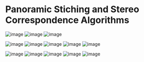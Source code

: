 # Panoramic Stiching and Stereo Correspondence Algorithms

![image](https://user-images.githubusercontent.com/56497557/140507163-8b9420c1-5572-4bf9-b70a-f370ee5d908e.png)
![image](https://github.com/ApoorvaSrivastav/Panaroma-Stiching-using-Stereo-Matching/blob/main/drawMatches2.jpg)
![image](https://github.com/ApoorvaSrivastav/Panaroma-Stiching-using-Stereo-Matching/blob/main/drawMatches0%20(1).jpg)

![image](https://user-images.githubusercontent.com/56497557/140507218-c14a4d7a-497f-45d4-ae99-78ea62500e65.png)
![image](https://github.com/ApoorvaSrivastav/Panaroma-Stiching-using-Stereo-Matching/blob/main/drawMatches3.jpg)
![image](https://github.com/ApoorvaSrivastav/Panaroma-Stiching-using-Stereo-Matching/blob/main/drawMatches4.jpg)
![image](https://github.com/ApoorvaSrivastav/Panaroma-Stiching-using-Stereo-Matching/blob/main/drawMatches0%20(2).jpg)
![image](https://github.com/ApoorvaSrivastav/Panaroma-Stiching-using-Stereo-Matching/blob/main/drawMatches2%20(1).jpg)

![image](https://user-images.githubusercontent.com/56497557/140507244-ca759eb1-a09e-4f9c-8a37-e2a3364019ee.png)
![image](https://user-images.githubusercontent.com/56497557/140507341-77e5f505-f0ae-429a-a177-1a8728d4080d.png)
![image](https://user-images.githubusercontent.com/56497557/140508055-da149a3e-63e1-4f42-b169-edd1f7602a8f.png)
![image](https://user-images.githubusercontent.com/56497557/140507388-6ac10f1e-8d09-4e27-9e8a-07cfe2054202.png)
![image](https://user-images.githubusercontent.com/56497557/140507416-a5202e77-5e95-4ad0-bd54-ffcaf2515571.png)

